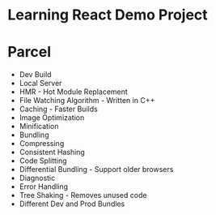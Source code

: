 # Learning React Demo Project

# Parcel
 - Dev Build
 - Local Server
 - HMR - Hot Module Replacement
 - File Watching Algorithm - Written in C++
 - Caching - Faster Builds
 - Image Optimization
 - Minification
 - Bundling
 - Compressing 
 - Consistent Hashing
 - Code Splitting
 - Differential Bundling - Support older browsers
 - Diagnostic 
 - Error Handling
 - Tree Shaking - Removes unused code
 - Different Dev and Prod Bundles